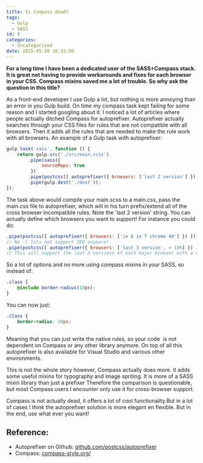 ```yaml
---
title: Is Compass dead?
tags:
  - Gulp
  - SASS
id: 9
categories:
  - Uncategorized
date: 2015-05-20 16:31:50
---
```


**For a long time I have been a dedicated user of the SASS+Compass stack. It is great not having to provide workarounds and fixes for each browser in your CSS. Compass mixins saved me a lot of trouble. So why ask the question in this title?**

<!-- more -->

As a front-end developer I use Gulp a lot, but nothing is more annoying than an error in you Gulp build. On time my compass task kept failing for some reason and I started googling about it. I noticed a lot of articles where people actually ditched Compass for autoprefixer. Autoprefixer actually searches through your CSS files for rules that are not compatible with all browsers. Then it adds all the rules that are needed to make the rule work with all browsers. An example of a Gulp task with autoprefixer:

```javascript
gulp.task('sass', function () {
    return gulp.src('./src/main.scss')
        .pipe(sass({
             sourceMaps: true
         })
        .pipe(postcss([ autoprefixer({ browsers: ['last 2 version'] }) ]))
        .pipe(gulp.dest('./dest'));
});
```

The task above would compile your main.scss to a main.css, pass the main.css file to autoprefixer, which will in his turn prefix/extend all of the cross browser incompatible rules. Note the 'last 2 version' string. You can actually define which browsers you want to support! For instance you could do:

```javascript
.pipe(postcss([ autoprefixer({ browsers: ['ie 6 ie 7 chrome 40'] }) ]))
// No :( lets not support IE6 anymore!
.pipe(postcss([ autoprefixer({ browsers: ['last 3 version', > 10%] }) ]))
// This will support the last 3 versions of each major browser with a usage statistic of over 10%
```

So a lot of options and no more using compass mixins in your SASS, so instead of:

```scss
.class {
    @include border-radius(10px);
}
```

You can now just:

```scss
.class {
    border-radius: 10px;
}
```

Meaning that you can just write the native rules, so your code  is not dependent on Compass or any other library anymore. On top of all this autoprefixer is also available for Visual Studio and various other environments.

This is not the whole story however, Compass actually does more. It adds some useful mixins for typography and image spriting. It is more of a SASS mixin library than just a prefixer Therefore the comparison is questionable, but most Compass users I encounter only use it for cross-browser support.

Compass is not actually dead, it offers a lot of cool functionality.But in a lot of cases I think the autoprefixer solution is more elegant en flexible. But in the end, use what ever you want!

## Reference:

- Autoprefixer on Github: [github.com/postcss/autoprefixer](https://github.com/postcss/autoprefixer)
- Compass: [compass-style.org/](http://compass-style.org/)

